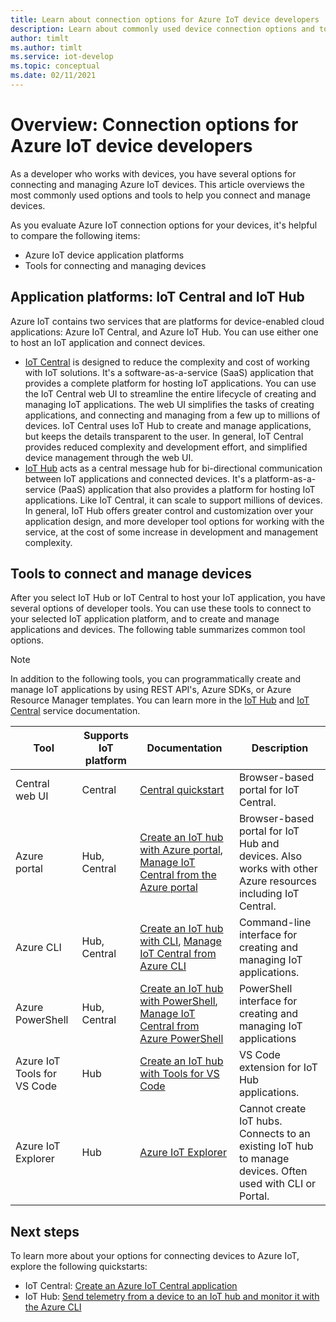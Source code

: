```yaml
---
title: Learn about connection options for Azure IoT device developers
description: Learn about commonly used device connection options and tools for Azure IoT device developers.
author: timlt
ms.author: timlt
ms.service: iot-develop
ms.topic: conceptual
ms.date: 02/11/2021
---
```


# Overview: Connection options for Azure IoT device developers
As a developer who works with devices, you have several options for connecting and managing Azure IoT devices. This article overviews the most commonly used options and tools to help you connect and manage  devices.

As you evaluate Azure IoT connection options for your devices, it's helpful to compare the following items:
- Azure IoT device application platforms
- Tools for connecting and managing devices

## Application platforms: IoT Central and IoT Hub
Azure IoT contains two services that are platforms for device-enabled cloud applications: Azure IoT Central, and Azure IoT Hub. You can use either one to host an IoT application and connect devices.
- [IoT Central](../iot-central/core/overview-iot-central.md) is designed to reduce the complexity and cost of working with IoT solutions. It's a software-as-a-service (SaaS) application that provides a complete platform for hosting IoT applications. You can use the IoT Central web UI to streamline the entire lifecycle of creating and managing IoT applications. The web UI simplifies the tasks of creating applications, and connecting and managing from a few up to millions of devices. IoT Central uses IoT Hub to create and manage applications, but keeps the details transparent to the user. In general, IoT Central provides reduced complexity and development effort, and simplified device management through the web UI.
- [IoT Hub](../iot-hub/about-iot-hub.md) acts as a central message hub for bi-directional communication between IoT applications and connected devices. It's a platform-as-a-service (PaaS) application that also provides a platform for hosting IoT applications. Like IoT Central, it can scale to support millions of devices. In general, IoT Hub offers greater control and customization over your application design, and more developer tool options for working with the service, at the cost of some increase in development and management complexity.

## Tools to connect and manage devices
After you select IoT Hub or IoT Central to host your IoT application, you have several options of developer tools. You can use these tools to connect to your selected IoT application platform, and to create and manage applications and devices. The following table summarizes common tool options. 

> [!NOTE]
> In addition to the following tools, you can programmatically create and manage IoT applications by using REST API's, Azure SDKs, or Azure Resource Manager templates. You can learn more in the [IoT Hub](../iot-hub/about-iot-hub.md) and [IoT Central](../iot-central/core/overview-iot-central.md) service documentation.

|Tool  |Supports IoT platform  |Documentation  |Description  |
|---------|---------|---------|---------|
|Central web UI     | Central | [Central quickstart](../iot-central/core/quick-deploy-iot-central.md) | Browser-based portal for IoT Central. |
|Azure portal     | Hub, Central      | [Create an IoT hub with Azure portal](../iot-hub/iot-hub-create-through-portal.md), [Manage IoT Central from the Azure portal](../iot-central/core/howto-manage-iot-central-from-portal.md)| Browser-based portal for IoT Hub and devices. Also works with other Azure resources including IoT Central. |
|Azure CLI     | Hub, Central          | [Create an IoT hub with CLI](../iot-hub/iot-hub-create-using-cli.md), [Manage IoT Central from Azure CLI](../iot-central/core/howto-manage-iot-central-from-cli.md) | Command-line interface for creating and managing IoT applications. |
|Azure PowerShell     | Hub, Central   | [Create an IoT hub with PowerShell](../iot-hub/iot-hub-create-using-powershell.md), [Manage IoT Central from Azure PowerShell](../iot-central/core/howto-manage-iot-central-from-powershell.md) | PowerShell interface for creating and managing IoT applications |
|Azure IoT Tools for VS Code  | Hub | [Create an IoT hub with Tools for VS Code](../iot-hub/iot-hub-create-use-iot-toolkit.md) | VS Code extension for IoT Hub applications. |
|Azure IoT Explorer     | Hub | [Azure IoT Explorer](https://github.com/Azure/azure-iot-explorer) | Cannot create IoT hubs. Connects to an existing IoT hub to manage devices. Often used with CLI or Portal.|

## Next steps
To learn more about your options for connecting devices to Azure IoT, explore the following quickstarts:
- IoT Central: [Create an Azure IoT Central application](../iot-central/core/quick-deploy-iot-central.md)
- IoT Hub: [Send telemetry from a device to an IoT hub and monitor it with the Azure CLI](../iot-hub/quickstart-send-telemetry-cli.md)